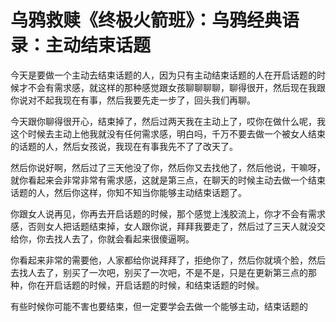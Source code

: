 # 乌鸦救赎《终极火箭班》：乌鸦经典语录：主动结束话题

今天是要做一个主动去结束话题的人，因为只有主动结束话题的人在开启话题的时候才不会有需求感，就这样的那种感觉跟女孩聊聊聊聊，聊得很开，然后现在我跟你说对不起我现在有事，然后我要先走一步了，回头我们再聊。

今天跟你聊得很开心，结束掉了，然后过两天我在主动上了，哎你在做什么呢，我这个时候去主动上他我就没有任何需求感，明白吗，千万不要去做一个被女人结束的话题的人，然后女孩说，我现在有事我先不了了改天了。

然后你说好啊，然后过了三天他没了你，然后你又去找他了，然后他说，干嘛呀，就你看起来会非常非常有需求感，这就是第三点，在聊天的时候主动去做一个结束话题的人，然后你这样，你知不知当你能够主动结束话题了。

你跟女人说再见，你再去开启话题的时候，那个感觉上浅胶流上，你才不会有需求感，否则女人把话题结束掉，女人跟你说，拜拜我要走了，然后过了三天人就没交给你，你去找人去了，你就会看起来很傻逼啊。

你看起来非常的需要他，人家都给你说拜拜了，拒绝你了，然后你就填个脸，然后去找人去了，别买了一次吧，别买了一次吧，不是不是，只是在更新第三点的那种，你在开启话题的时候，开启话题的时候，和结束话题的时候。

有些时候你可能不害也要结束，但一定要学会去做一个能够主动，结束话题的